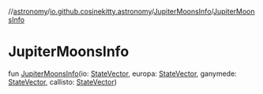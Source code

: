 //[astronomy](../../../index.md)/[io.github.cosinekitty.astronomy](../index.md)/[JupiterMoonsInfo](index.md)/[JupiterMoonsInfo](-jupiter-moons-info.md)

# JupiterMoonsInfo

fun [JupiterMoonsInfo](-jupiter-moons-info.md)(io: [StateVector](../-state-vector/index.md), europa: [StateVector](../-state-vector/index.md), ganymede: [StateVector](../-state-vector/index.md), callisto: [StateVector](../-state-vector/index.md))
